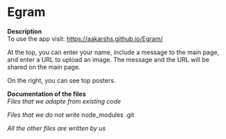 # Egram

**Description**  
  To use the app visit:
  https://aakarshs.github.io/Egram/

  At the top, you can enter your name, include a message to the main page, and enter a URL to upload an image.
  The message and the URL will be shared on the main page.

  On the right, you can see top posters.

**Documentation of the files**  
  *Files that we adapte from existing code*
  
  *Files that we do not write*
  node_modules
  .git
  
  *All the other files are written by us*
  
  
